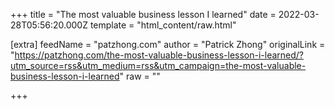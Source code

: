 
+++
title = "The most valuable business lesson I learned"
date = 2022-03-28T05:56:20.000Z
template = "html_content/raw.html"

[extra]
feedName = "patzhong.com"
author = "Patrick Zhong"
originalLink = "https://patzhong.com/the-most-valuable-business-lesson-i-learned/?utm_source=rss&utm_medium=rss&utm_campaign=the-most-valuable-business-lesson-i-learned"
raw = ""

+++

